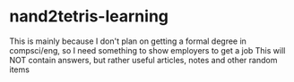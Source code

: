 # nand2tetris-learning
This is mainly because I don't plan on getting a formal degree in compsci/eng, so I need something to show employers to get a job
This will NOT contain answers, but rather useful articles, notes and other random items
